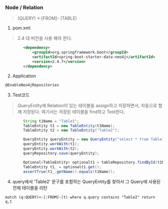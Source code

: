 ### Node / Relation
> (QUERY) <-[FROM]- (TABLE)
1. pom.xml
> 2.4 대 버전을 사용 해야 한다.
```xml
		<dependency>
			<groupId>org.springframework.boot</groupId>
			<artifactId>spring-boot-starter-data-neo4j</artifactId>
            <version>2.4.7</version>
		</dependency>
```
2. Application
```
@EnableNeo4jRepositories
```
3. Test코드
> QueryEntity에 Relation이 있는 테이블을 assign하고 저장하면서, 자동으로 함께 저장된다. 여기서는 저장된 테이블을 find하고 Test한다. 
```java
        String t1Name = "Table1";
        TableEntity t1 = new TableEntity(t1Name);
        TableEntity t2 = new TableEntity("Table2");

        QueryEntity queryEntity = new QueryEntity("select * from Table1, Table2");
        queryEntity.workWith(t1);
        queryEntity.workWith(t2);
        queryRepository.save(queryEntity);

        Optional<TableEntity> optionalt1 = tableRepository.findById(t1Name);
        TableEntity t1_ = optionalt1.get();
        assertTrue(t1_.getName().equals(t1Name));
```
4. query에서 'Table2' 문구를 포함하는 QueryEntity를 찾아서 그 Query에 사용된 전체 테이블을 리턴
```
match (q:QUERY)<-[:FROM]-(t) where q.query contains "Table2" return q,t
```